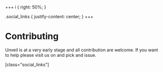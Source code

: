 +++
i {
    right: 50%;
}

.social_links {
    justify-content: center;
}
+++
# Contributing

Unveil is at a very early stage and all contribution are welcome. 
If you want to help please visit us on and pick and issue. 

[class="social_links"]
[<i class="fab fa-github"></i>](https://github.com/oknozor/unveil-rs)
[<i class="fab fa-twitter"></i>](https://twitter.com/AfkTartine)

